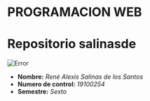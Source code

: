 # **PROGRAMACION WEB**
# Repositorio salinasde


![Error](https://dev-res.thumbr.io/libraries/15/36/62/lib/1481644679592_1.jpg?size=854x493s&ext=jpg)


- **Nombre:** *René Alexis Salinas de los Santos*
- **Numero de control:** *19100254*
- **Semestre:** *Sexto*
